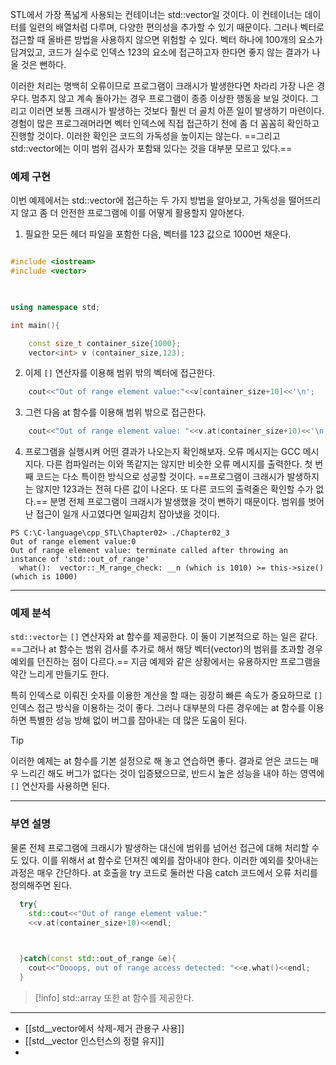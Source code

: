 

STL에서 가장 폭넓게 사용되는 컨테이너는 std::vector일 것이다. 이 컨테이너는 데이터를 일련의 배열처럼 다루며, 다양한 편의성을 추가할 수 있기 때문이다. 그러나 벡터로 접근할 때 올바른 방법을 사용하지 않으면 위험할 수 있다. 벡터 하나에 100개의 요소가 담겨있고, 코드가 실수로 인덱스 123의 요소에 접근하고자 한다면 좋지 않는 결과가 나올 것은 뻔하다. 

이러한 처리는 명백히 오류이므로 프로그램이 크래시가 발생한다면 차라리 가장 나은 경우다. 멈추지 않고 계속 돌아가는 경우 프로그램이 종종 이상한 행동을 보일 것이다. 그리고 이러면 보통 크래시가 발생하는 것보다 훨씬 더 골치 아픈 일이 발생하기 마련이다. 경험이 많은 프로그래머라면 벡터 인덱스에 직접 접근하기 전에 좀 더 꼼꼼히 확인하고 진행할 것이다. 이러한 확인은 코드의 가독성을 높이지는 않는다. ==그리고 std::vector에는 이미 범위 검사가 포함돼 있다는 것을 대부분 모르고 있다.==


### 예제 구현

이번 예제에서는 std::vector에 접근하는 두 가지 방법을 알아보고, 가독성을 떨어뜨리지 않고 좀 더 안전한 프로그램에 이를 어떻게 활용할지 알아본다.


1. 필요한 모든 헤더 파일을 포함한 다음, 벡터를 123 값으로 1000번 채운다.
``` c++

#include <iostream>
#include <vector>

  

using namespace std;

int main(){

    const size_t container_size{1000};
    vector<int> v (container_size,123);
```


2. 이제 `[]` 연산자를 이용해 범위 밖의 벡터에 접근한다.

``` c++
    cout<<"Out of range element value:"<<v[container_size+10]<<'\n';
```

3. 그런 다음 at 함수를 이용해 범위 밖으로 접근한다.
``` c++
    cout<<"Out of range element value: "<<v.at(container_size+10)<<'\n';
```


4. 프로그램을 실행시켜 어떤 결과가 나오는지 확인해보자. 오류 메시지는 GCC 메시지다. 다른 컴파일러는 이와 똑같지는 않지만 비슷한 오류 메시지를 출력한다. 첫 번째 코드는 다소 특이한 방식으로 성공할 것이다. ==프로그램이 크래시가 발생하지는 않지만 123과는 전혀 다른 값이 나온다. 또 다른 코드의 출력줄은 확인할 수가 없다.== 분명 전체 프로그램이 크래시가 발생했을 것이 뻔하기 때문이다. 범위를 벗어난 접근이 일개 사고였다면 일찌감치 잡아냈을 것이다.

``` shell
PS C:\C-language\cpp_STL\Chapter02> ./Chapter02_3
Out of range element value:0
Out of range element value: terminate called after throwing an instance of 'std::out_of_range'
  what():  vector::_M_range_check: __n (which is 1010) >= this->size() (which is 1000)
```

---
### 예제 분석


`std::vector`는 `[]` 연산자와 at 함수를 제공한다. 이 둘이 기본적으로 하는 일은 같다. ==그러나 at 함수는 범위 검사를 추가로 해서 해당 벡터(vector)의 범위를 초과할 경우 예외를 던진하는 점이 다르다.== 지금 예제와 같은 상황에서는 유용하지만 프로그램을 약간 느리게 만들기도 한다.

특히 인덱스로 이뤄진 숫자를 이용한 계산을 할 때는 굉장히 빠른 속도가 중요하므로 `[]`인덱스 접근 방식을 이용하는 것이 좋다. 그러나 대부분의 다른 경우에는 at 함수를 이용하면 특별한 성능 방해 없이 버그를 잡아내는 데 많은 도움이 된다.

>[!tip]
>이러한 예제는 at 함수를 기본 설정으로 해 놓고 연습하면 좋다. 결과로 얻은 코드는 매우 느리긴 해도 버그가 없다는 것이 입증됐으므로, 반드시 높은 성능을  내야 하는 영역에 `[]` 연산자를 사용하면 된다.


---
### 부연 설명

물론 전체 프로그램에 크래시가 발생하는 대신에 범위를 넘어선 접근에 대해 처리할 수도 있다. 이를 위해서 at 함수로 던져진 예외를 잡아내야 한다. 이러한 예외를 찾아내는 과정은 매우 간단하다. at 호출을 try 코드로 둘러싼 다음 catch 코드에서 오류 처리를 정의해주면 된다.


``` c++
  try{
    std::cout<<"Out of range element value:"
    <<v.at(container_size+10)<<endl;

  

  }catch(const std::out_of_range &e){
    cout<<"Oooops, out of range access detected: "<<e.what()<<endl;
  }
```


>[!info]
>std::array 또한 at 함수를 제공한다.


---
- [[std__vector에서 삭제-제거 관용구 사용]]
- [[std__vector 인스턴스의 정렬 유지]]
- 